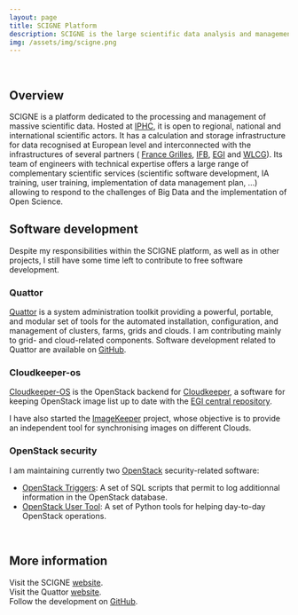 ```yaml
---
layout: page
title: SCIGNE Platform
description: SCIGNE is the large scientific data analysis and management platform at IPHC.
img: /assets/img/scigne.png
---
```


<br />

## Overview

<p>
SCIGNE is a platform dedicated to the processing and management of massive
scientific data. Hosted at <a href="http://www.iphc.cnrs.fr" target="_blank">IPHC</a>,
it is open to regional, national and international scientific actors. It has
a calculation and storage infrastructure for data recognised at European level
and interconnected with the infrastructures of several partners (
<a href="http://www.france-grilles.fr" target="_blank">France Grilles</a>,
<a href="https://www.france-bioinformatique.fr/" target="_blank">IFB</a>,
<a href="https://www.egi.eu" target="_blank">EGI</a> and <a href="https://wlcg.web.cern.ch/" target="_blank">WLCG</a>).
Its team of engineers with technical expertise offers a large range of
complementary scientific services (scientific software development, IA training,
user training, implementation of data management plan, ...) allowing to
respond to the challenges of Big Data and the implementation of Open Science.
</p>

## Software development

Despite my responsibilities within the SCIGNE platform, as well as in other projects, I still have some time left to contribute to free software development.

### Quattor

<p>
<a href="https://www.quattor.org" target="_blank">Quattor</a> is a system
administration toolkit providing a powerful, portable, and modular set of
tools for the automated installation, configuration, and management of
clusters, farms, grids and clouds. I am contributing mainly to grid- and
cloud-related components. Software development related to Quattor are
available on <a href="https://github.com/Quattor" target="_blank">GitHub</a>.
</p>

### Cloudkeeper-os

<p>
<a href="https://github.com/Pansanel/cloudkeeper-os/" target="_blank">Cloudkeeper-OS</a>
is the OpenStack backend for  <a href="https://github.com/the-cloudkeeper-project/cloudkeeper" target="_blank">Cloudkeeper</a>,
a software for keeping OpenStack image list up to date with the
<a href="https://appdb.egi.eu" target="_blank">EGI central repository</a>.
</p>

<p>
I have also started the  <a href="https://github.com/Pansanel/imagekeeper" target="_blank">ImageKeeper</a>
project, whose objective is to provide an independent tool for synchronising
images on different Clouds.
</p>

### OpenStack security

<p>
I am maintaining currently two  <a href="https://www.openstack.org/" target="_blank">OpenStack</a>
security-related software:
</p>

<ul>
  <li>
    <a href="https://github.com/FranceGrilles/openstack-triggers" target="_blank">OpenStack Triggers</a>:
    A set of SQL scripts that permit to log additionnal information in the
    OpenStack database.
  </li>
  <li>
    <a href="https://github.com/Pansanel/openstack-user-tools" target="_blank">OpenStack User Tool</a>:
    A set of Python tools for helping day-to-day OpenStack operations.
  </li>
</ul>

<br />

## More information

Visit the SCIGNE [website](https://grand-est.fr). <br />
Visit the Quattor [website](https://quattor.org). <br />
Follow the development on [GitHub](https://github.com/Pansanel).
